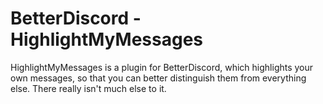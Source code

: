 # BetterDiscord - HighlightMyMessages
HighlightMyMessages is a plugin for BetterDiscord, which highlights your own messages, so that you can better distinguish them from everything else.
There really isn't much else to it.
